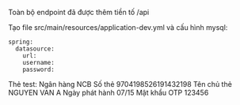 Toàn bộ endpoint đã được thêm tiền tố /api

Tạo file src/main/resources/application-dev.yml và cấu hình mysql:

```
spring:
  datasource:
    url:
    username:
    password:

```

Thẻ test:
Ngân hàng	NCB
Số thẻ	9704198526191432198
Tên chủ thẻ	NGUYEN VAN A
Ngày phát hành	07/15
Mật khẩu OTP	123456